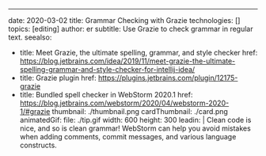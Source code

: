 ---
date: 2020-03-02 title: Grammar Checking with Grazie technologies: [] topics: [editing] author: er subtitle: Use Grazie to check grammar in regular text. seealso:
- title: Meet Grazie, the ultimate spelling, grammar, and style checker href: https://blog.jetbrains.com/idea/2019/11/meet-grazie-the-ultimate-spelling-grammar-and-style-checker-for-intellij-idea/
- title: Grazie plugin href: https://plugins.jetbrains.com/plugin/12175-grazie
- title: Bundled spell checker in WebStorm 2020.1 href: https://blog.jetbrains.com/webstorm/2020/04/webstorm-2020-1/#grazie thumbnail: ./thumbnail.png cardThumbnail: ./card.png animatedGif: file: ./tip.gif width: 600 height: 300 leadin: | Clean code is nice, and so is clean grammar! WebStorm can help you avoid mistakes when adding comments, commit messages, and various language constructs. 
